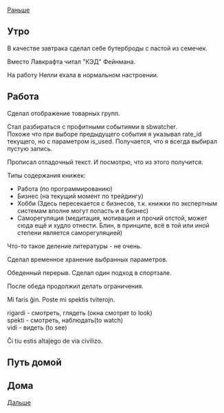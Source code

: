 [Раньше](2020.09.15.md)  
## Утро
В качестве завтрака сделал себе бутерброды с пастой из семечек.

Вместо Лавкрафта читал "КЭД" Фейнмана.

На работу Нелли ехала в нормальном настроении.
## Работа
Сделал отображение товарных групп.

Стал разбираться с профитными событиями в sbwatcher.  
Похоже что при выборе предыдущего события я указывал rate_id текущего, но с параметром is_used. Получается, что я всегда выбирал пустую запись.

Прописал отладочный текст. И посмотрю, что из этого получится.

Типы содержания книжек:
 - Работа (по программированию)
 - Бизнес (на текущий момент по трейдингу)
 - Хобби (Здесь пересекается с бизнесов, т.к. книжки по экспертным системам вполне могут попасть и в бизнес)
 - Саморегуляция (медитация, мотивация и прочий отстой, может сюда ещё и худло отнести. Блин, в принципе, всё в той или иной степени является саморегуляцией)

Что-то такое деление литературы - не очень.

Сделал временное хранение выбранных параметров.

Обеденный перерыв. Сделал один подход в спортзале.

После обеда продолжил делать ограничения.

Mi faris ĝin.
Poste mi spektis tviterojn.

rigardi - смотреть, глядеть (окна смотрят to look)  
spekti - смотреть, наблюдать(to watch)   
vidi - видеть (to see) 

Ĉi tiu estis altaĵego de via civilizo.
## Путь домой
## Дома
[Дальше](2020.09.17.md)